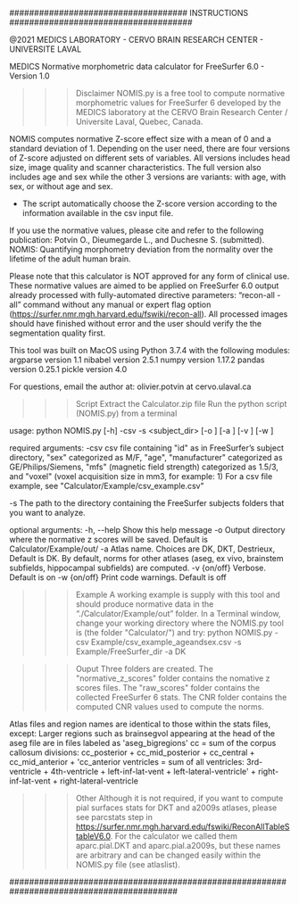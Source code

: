 #################################### INSTRUCTIONS #####################################

@2021 MEDICS LABORATORY - CERVO BRAIN RESEARCH CENTER - UNIVERSITE LAVAL

MEDICS Normative morphometric data calculator for FreeSurfer 6.0 - Version 1.0

>>> Disclaimer
NOMIS.py is a free tool to compute normative morphometric values for FreeSurfer 6 developed by the MEDICS laboratory at the CERVO Brain Research Center / Universite Laval, Quebec, Canada.

NOMIS computes normative Z-score effect size with a mean of 0 and a standard deviation of 1. Depending on the user need, there are four versions of Z-score adjusted on different sets of variables. All versions includes head size, image quality and scanner characteristics. The full version also includes age and sex while the other 3 versions are variants: with age, with sex, or without age and sex. 

* The script automatically choose the Z-score version according to the information available in the csv input file.

 If you use the normative values, please cite and refer to the following publication:
 Potvin O., Dieumegarde L., and Duchesne S. (submitted). NOMIS: Quantifying morphometry deviation from the normality over the lifetime of the adult human brain.

 Please note that this calculator is NOT approved for any form of clinical use.
 These normative values are aimed to be applied on FreeSurfer 6.0 output already processed with fully-automated directive parameters: “recon-all -all” command without any manual or expert flag option (https://surfer.nmr.mgh.harvard.edu/fswiki/recon-all).
 All processed images should have finished without error and the user should verify the the segmentation quality first.

This tool was built on MacOS using Python 3.7.4 with the following modules: 
 argparse version 1.1
 nibabel version 2.5.1
 numpy version 1.17.2
 pandas version 0.25.1
 pickle version 4.0
 

 For questions, email the author at: olivier.potvin at cervo.ulaval.ca


>>> Script
 Extract the Calculator.zip file 
 Run the python script (NOMIS.py) from a terminal

 usage: python NOMIS.py [-h] -csv <csvpath> -s <subject_dir> [-o <outputpath>] [-a <atlas>] [-v <verbose>] [-w <warnings>]

 required arguments:
   -csv             csv file containing "id" as in FreeSurfer’s subject directory, "sex" categorized as M/F, "age", 
                    "manufacturer" categorized as GE/Philips/Siemens, "mfs" (magnetic field strength) categorized as 1.5/3, 
                    and "voxel" (voxel acquisition size in mm3, for example: 1)
                    For a csv file example, see "Calculator/Example/csv_example.csv"

   -s               The path to the directory containing the FreeSurfer subjects folders that you want to analyze.
   
 optional arguments:
   -h, --help       Show this help message
   -o               Output directory where the normative z scores will be saved. Default is Calculator/Example/out/
   -a               Atlas name. Choices are DK, DKT, Destrieux, Default is DK. By default, norms for other atlases (aseg, ex vivo, brainstem subfields, hippocampal subfields) are computed.
   -v {on/off}      Verbose. Default is on
   -w {on/off}      Print code warnings. Default is off
 
 
>>> Example
 A working example is supply with this tool and should produce normative data in the “./Calculator/Example/out” folder. In a Terminal window, change your working directory where the NOMIS.py tool is (the folder "Calculator/") and try:
 python NOMIS.py -csv Example/csv_example_ageandsex.csv -s Example/FreeSurfer_dir -a DK 


>>> Ouput
 Three folders are created. The "normative_z_scores" folder contains the nomative z scores files. The "raw_scores" folder contains the collected FreeSurfer 6 stats. The CNR folder contains the computed CNR values used to compute the norms. 

 Atlas files and region names are identical to those within the stats files, except:
 	Larger regions such as brainsegvol appearing at the head of the aseg file are in files labeled as 'aseg_bigregions'
  cc = sum of the corpus callosum divisions: cc_posterior + cc_mid_posterior + cc_central + cc_mid_anterior + 'cc_anterior
 	ventricles = sum of all ventricles: 3rd-ventricle + 4th-ventricle + left-inf-lat-vent + left-lateral-ventricle' + right-inf-lat-vent + right-lateral-ventricle


>>> Other
 Although it is not required, if you want to compute pial surfaces stats for DKT and a2009s atlases, please see parcstats step in https://surfer.nmr.mgh.harvard.edu/fswiki/ReconAllTableStableV6.0. For the calculator we called them aparc.pial.DKT and aparc.pial.a2009s, but these names are arbitrary and can be changed easily within the NOMIS.py file (see atlaslist).


##########################################################################################

